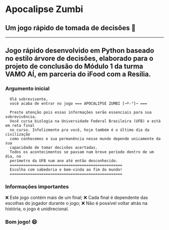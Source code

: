 # Apocalipse Zumbi
## Um jogo rápido de tomada de decisões 🎯
---
Jogo rápido desenvolvido em Python baseado no estilo árvore de decisões, elaborado para o projeto de conclusão do Módulo 1 da turma VAMO AÍ, em parceria do iFood com a Resília.
---
### Argumento inicial
      Olá sobrevivente, 
      você acaba de entrar no jogo === APOCALIPSE ZUMBI [¬º-°]¬ ===

      Preste atenção pois essas informações serão essenciais para sua sobrevivência.
      Você cursa biologia na Universidade Federal Brasileira (UFB) e está em reta final 
      no curso. Infelizmente pra você, hoje também é o último dia da civilização 
      como conhecemos e sua permanência nesse mundo depende unicamente da sua 
      capacidade de tomar decisões acertadas.
      Todos os acontecimentos se passam num breve período dentro de um dia, no 
      perímetro da UFB num ano até então desconhecido. 
      ==================================================
      Escolha com sabedoria e bem-vinda ao fim do mundo!
      ==================================================

### Informações importantes
❌ Este jogo contém mais de um final;
❌ Cada final é dependente das escolhas do jogador durante o jogo;
❌ Não é possível voltar atrás na história, o jogo é unidirecional.

### Bom jogo! :smile:
